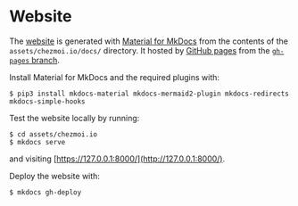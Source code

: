 # Website

The [website](https://chezmoi.io) is generated with [Material for
MkDocs](https://squidfunk.github.io/mkdocs-material/) from the contents of the
`assets/chezmoi.io/docs/` directory. It hosted by [GitHub pages](https://pages.github.com/) from
the [`gh-pages` branch](https://github.com/twpayne/chezmoi/tree/gh-pages).

Install Material for MkDocs and the required plugins with:

```console
$ pip3 install mkdocs-material mkdocs-mermaid2-plugin mkdocs-redirects mkdocs-simple-hooks
```

Test the website locally by running:

```console
$ cd assets/chezmoi.io
$ mkdocs serve
```

and visiting [https://127.0.0.1:8000/](http://127.0.0.1:8000/).

Deploy the website with:

```console
$ mkdocs gh-deploy
```
